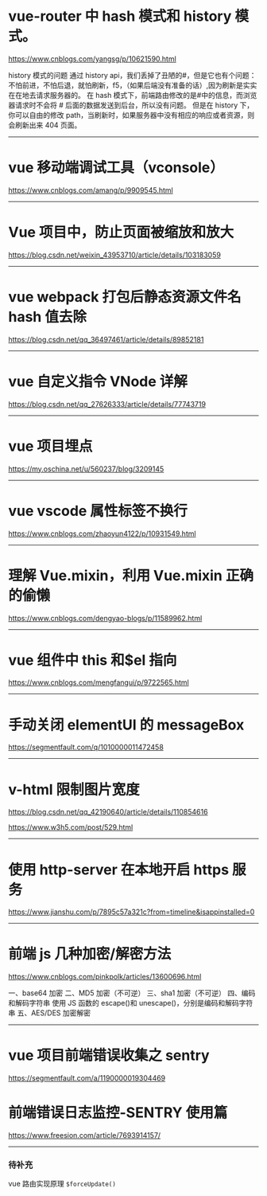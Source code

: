 # vue-router 中 hash 模式和 history 模式。

https://www.cnblogs.com/yangsg/p/10621590.html

history 模式的问题
通过 history api，我们丢掉了丑陋的#，但是它也有个问题：不怕前进，不怕后退，就怕刷新，f5，（如果后端没有准备的话）,因为刷新是实实在在地去请求服务器的。
在 hash 模式下，前端路由修改的是#中的信息，而浏览器请求时不会将 # 后面的数据发送到后台，所以没有问题。
但是在 history 下，你可以自由的修改 path，当刷新时，如果服务器中没有相应的响应或者资源，则会刷新出来 404 页面。

---

# vue 移动端调试工具（vconsole）

https://www.cnblogs.com/amang/p/9909545.html

---

# Vue 项目中，防止页面被缩放和放大

https://blog.csdn.net/weixin_43953710/article/details/103183059

---

# vue webpack 打包后静态资源文件名 hash 值去除

https://blog.csdn.net/qq_36497461/article/details/89852181

---

# vue 自定义指令 VNode 详解

https://blog.csdn.net/qq_27626333/article/details/77743719

---

# vue 项目埋点

https://my.oschina.net/u/560237/blog/3209145

---

# vue vscode 属性标签不换行

https://www.cnblogs.com/zhaoyun4122/p/10931549.html

---

# 理解 Vue.mixin，利用 Vue.mixin 正确的偷懒

https://www.cnblogs.com/dengyao-blogs/p/11589962.html

---

# vue 组件中 this 和\$el 指向

https://www.cnblogs.com/mengfangui/p/9722565.html

---

# 手动关闭 elementUI 的 messageBox

https://segmentfault.com/q/1010000011472458

---

# v-html 限制图片宽度

https://blog.csdn.net/qq_42190640/article/details/110854616

https://www.w3h5.com/post/529.html

---

# 使用 http-server 在本地开启 https 服务

https://www.jianshu.com/p/7895c57a321c?from=timeline&isappinstalled=0

---

# 前端 js 几种加密/解密方法

https://www.cnblogs.com/pinkpolk/articles/13600696.html

一、base64 加密
二、MD5 加密（不可逆）
三、sha1 加密（不可逆）
四、编码和解码字符串
使用 JS 函数的 escape()和 unescape()，分别是编码和解码字符串
五、AES/DES 加密解密

---

# vue 项目前端错误收集之 sentry

https://segmentfault.com/a/1190000019304469

# 前端错误日志监控-SENTRY 使用篇

https://www.freesion.com/article/7693914157/

---

### 待补充

vue 路由实现原理
`$forceUpdate()`
